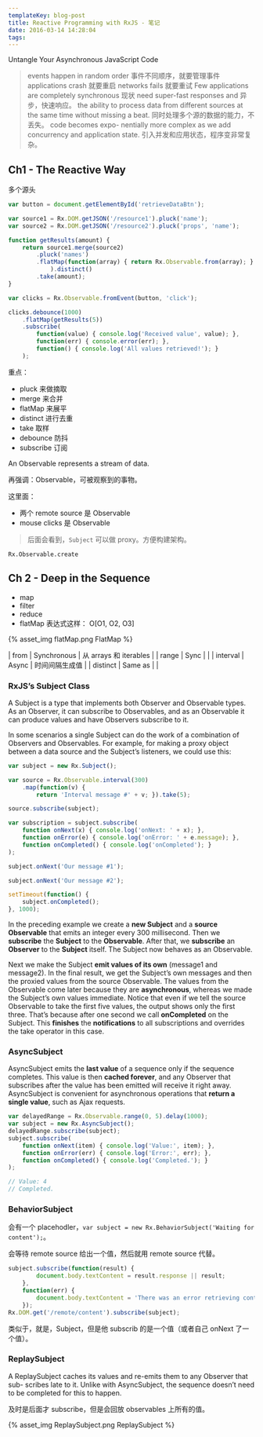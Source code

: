 ```yaml
---
templateKey: blog-post
title: Reactive Programming with RxJS - 笔记
date: 2016-03-14 14:28:04
tags:
---
```


Untangle Your Asynchronous JavaScript Code

> events happen in random order 事件不同顺序，就要管理事件
> applications crash 就要重启
> networks fails 就要重试
> Few applications are completely synchronous 现状
>  need super-fast responses and  异步，快速响应。
> the ability to process data from different sources at the same time without missing a beat. 同时处理多个源的数据的能力，不丢失。
> code becomes expo- nentially more complex as we add concurrency and application state. 引入并发和应用状态，程序变非常复杂。

## Ch1 - The Reactive Way

多个源头

```js
var button = document.getElementById('retrieveDataBtn');

var source1 = Rx.DOM.getJSON('/resource1').pluck('name');
var source2 = Rx.DOM.getJSON('/resource2').pluck('props', 'name');

function getResults(amount) {
    return source1.merge(source2)
        .pluck('names')
        .flatMap(function(array) { return Rx.Observable.from(array); }
            ).distinct()
        .take(amount);
}

var clicks = Rx.Observable.fromEvent(button, 'click');

clicks.debounce(1000)
    .flatMap(getResults(5))
    .subscribe(
        function(value) { console.log('Received value', value); },
        function(err) { console.error(err); },
        function() { console.log('All values retrieved!'); }
    );
```

重点：
- pluck 来做摘取
- merge 来合并
- flatMap 来展平
- distinct 进行去重
- take 取样
- debounce 防抖
- subscribe 订阅

An Observable represents a stream of data.

再强调：Observable，可被观察到的事物。

这里面：

- 两个 remote source 是 Observable
- mouse clicks 是 Observable

> 后面会看到，`Subject` 可以做 proxy。方便构建架构。

`Rx.Observable.create`

## Ch 2 - Deep in the Sequence

- map
- filter
- reduce
- flatMap 表达式这样： O[O1, O2, O3]

{% asset_img flatMap.png FlatMap %}

| from | Synchronous | 从 arrays 和 iterables |
| range | Sync | |
| interval | Async | 时间间隔生成值 |
| distinct | Same as | |

### RxJS’s Subject Class

A Subject is a type that implements both Observer and Observable types. As an Observer, it can subscribe to Observables, and as an Observable it can produce values and have Observers subscribe to it.

In some scenarios a single Subject can do the work of a combination of Observers and Observables. For example, for making a proxy object between a data source and the Subject’s listeners, we could use this:

```js
var subject = new Rx.Subject();

var source = Rx.Observable.interval(300)
    .map(function(v) {
        return 'Interval message #' + v; }).take(5);

source.subscribe(subject);

var subscription = subject.subscribe(
    function onNext(x) { console.log('onNext: ' + x); },
    function onError(e) { console.log('onError: ' + e.message); },
    function onCompleted() { console.log('onCompleted'); }
);

subject.onNext('Our message #1');

subject.onNext('Our message #2');

setTimeout(function() {
    subject.onCompleted();
}, 1000);

```

In the preceding example we create a **new Subject** and a **source Observable** that emits an integer every 300 millisecond. Then we **subscribe** the **Subject** to the **Observable**. After that, we **subscribe** an **Observer** to the **Subject** itself. The Subject now behaves as an Observable.

Next we make the Subject **emit values of its own** (message1 and message2). In the final result, we get the Subject’s own messages and then the proxied values from the source Observable. The values from the Observable come later because they are **asynchronous**, whereas we made the Subject’s own values immediate. Notice that even if we tell the source Observable to take the first five values, the output shows only the first three. That’s because after one second we call **onCompleted** on the Subject. This **finishes** the **notifications** to all subscriptions and overrides the take operator in this case.

### AsyncSubject

AsyncSubject emits the **last value** of a sequence only if the sequence completes. This value is then **cached forever**, and any Observer that subscribes after the value has been emitted will receive it right away. AsyncSubject is convenient for asynchronous operations that **return a single value**, such as Ajax requests.

```js
var delayedRange = Rx.Observable.range(0, 5).delay(1000);
var subject = new Rx.AsyncSubject();
delayedRange.subscribe(subject);
subject.subscribe(
    function onNext(item) { console.log('Value:', item); },
    function onError(err) { console.log('Error:', err); },
    function onCompleted() { console.log('Completed.'); }
);

// Value: 4
// Completed.
```

### BehaviorSubject

会有一个 placehodler，`var subject = new Rx.BehaviorSubject('Waiting for content');`。

会等待 remote source 给出一个值，然后就用 remote source 代替。

```js
subject.subscribe(function(result) {
        document.body.textContent = result.response || result;
    },
    function(err) {
        document.body.textContent = 'There was an error retrieving content';
    });
Rx.DOM.get('/remote/content').subscribe(subject);
```

类似于，就是，Subject，但是他 subscrib 的是一个值（或者自己 onNext 了一个值）。

### ReplaySubject

A ReplaySubject caches its values and re-emits them to any Observer that sub- scribes late to it. Unlike with AsyncSubject, the sequence doesn’t need to be completed for this to happen.

及时是后面才 subscribe，但是会回放 observables 上所有的值。

{% asset_img ReplaySubject.png ReplaySubject %}


